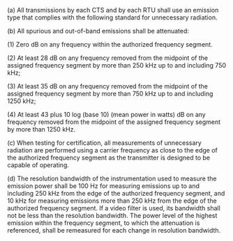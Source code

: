 (a) All transmissions by each CTS and by each RTU shall use an emission type that complies with the following standard for unnecessary radiation.

(b) All spurious and out-of-band emissions shall be attenuated:

(1) Zero dB on any frequency within the authorized frequency segment.

(2) At least 28 dB on any frequency removed from the midpoint of the assigned frequency segment by more than 250 kHz up to and including 750 kHz;
                                    

(3) At least 35 dB on any frequency removed from the midpoint of the assigned frequency segment by more than 750 kHz up to and including 1250 kHz;

(4) At least 43 plus 10 log (base 10) (mean power in watts) dB on any frequency removed from the midpoint of the assigned frequency segment by more than 1250 kHz.

(c) When testing for certification, all measurements of unnecessary radiation are performed using a carrier frequency as close to the edge of the authorized frequency segment as the transmitter is designed to be capable of operating.

(d) The resolution bandwidth of the instrumentation used to measure the emission power shall be 100 Hz for measuring emissions up to and including 250 kHz from the edge of the authorized frequency segment, and 10 kHz for measuring emissions more than 250 kHz from the edge of the authorized frequency segment. If a video filter is used, its bandwidth shall not be less than the resolution bandwidth. The power level of the highest emission within the frequency segment, to which the attenuation is referenced, shall be remeasured for each change in resolution bandwidth.

